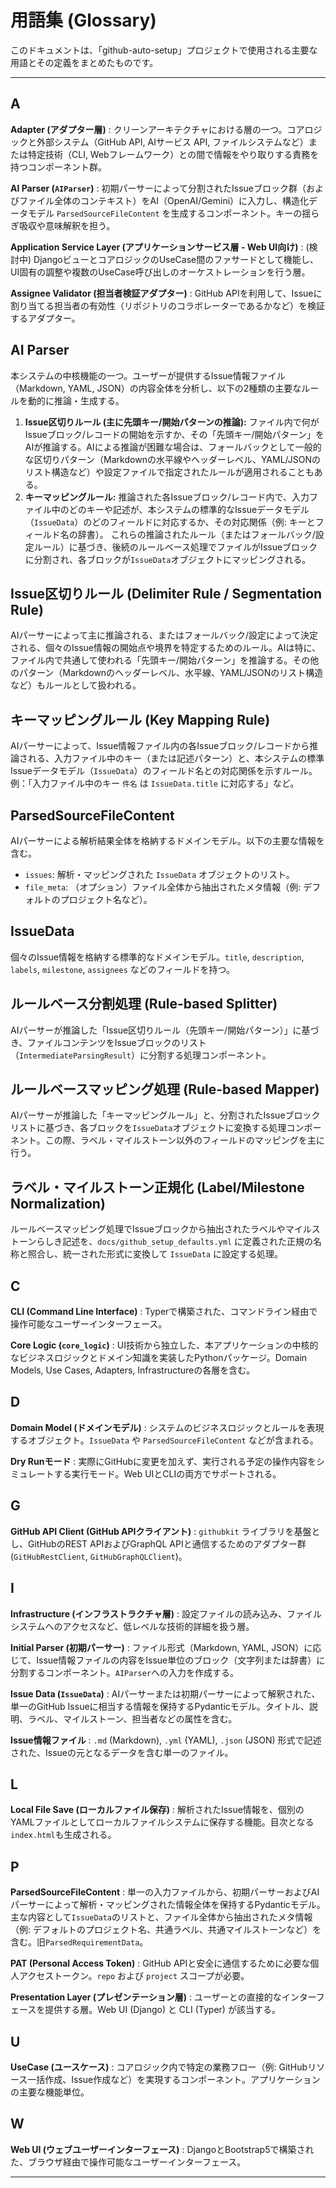 # 用語集 (Glossary)

このドキュメントは、「github-auto-setup」プロジェクトで使用される主要な用語とその定義をまとめたものです。

---

## A

**Adapter (アダプター層)**
:   クリーンアーキテクチャにおける層の一つ。コアロジックと外部システム（GitHub API, AIサービス API, ファイルシステムなど）または特定技術（CLI, Webフレームワーク）との間で情報をやり取りする責務を持つコンポーネント群。

**AI Parser (`AIParser`)**
:   初期パーサーによって分割されたIssueブロック群（およびファイル全体のコンテキスト）をAI（OpenAI/Gemini）に入力し、構造化データモデル `ParsedSourceFileContent` を生成するコンポーネント。キーの揺らぎ吸収や意味解釈を担う。

**Application Service Layer (アプリケーションサービス層 - Web UI向け)**
:   (検討中) DjangoビューとコアロジックのUseCase間のファサードとして機能し、UI固有の調整や複数のUseCase呼び出しのオーケストレーションを行う層。

**Assignee Validator (担当者検証アダプター)**
:   GitHub APIを利用して、Issueに割り当てる担当者の有効性（リポジトリのコラボレーターであるかなど）を検証するアダプター。

## AI Parser
本システムの中核機能の一つ。ユーザーが提供するIssue情報ファイル（Markdown, YAML, JSON）の内容全体を分析し、以下の2種類の主要なルールを動的に推論・生成する。
1.  **Issue区切りルール (主に先頭キー/開始パターンの推論):** ファイル内で何がIssueブロック/レコードの開始を示すか、その「先頭キー/開始パターン」をAIが推論する。AIによる推論が困難な場合は、フォールバックとして一般的な区切りパターン（Markdownの水平線やヘッダーレベル、YAML/JSONのリスト構造など）や設定ファイルで指定されたルールが適用されることもある。
2.  **キーマッピングルール:** 推論された各Issueブロック/レコード内で、入力ファイル中のどのキーや記述が、本システムの標準的なIssueデータモデル（`IssueData`）のどのフィールドに対応するか、その対応関係（例: キーとフィールド名の辞書）。
これらの推論されたルール（またはフォールバック/設定ルール）に基づき、後続のルールベース処理でファイルがIssueブロックに分割され、各ブロックが`IssueData`オブジェクトにマッピングされる。

## Issue区切りルール (Delimiter Rule / Segmentation Rule)
AIパーサーによって主に推論される、またはフォールバック/設定によって決定される、個々のIssue情報の開始点や境界を特定するためのルール。AIは特に、ファイル内で共通して使われる「先頭キー/開始パターン」を推論する。その他のパターン（Markdownのヘッダーレベル、水平線、YAML/JSONのリスト構造など）もルールとして扱われる。

## キーマッピングルール (Key Mapping Rule)
AIパーサーによって、Issue情報ファイル内の各Issueブロック/レコードから推論される、入力ファイル中のキー（または記述パターン）と、本システムの標準Issueデータモデル（`IssueData`）のフィールド名との対応関係を示すルール。例：「入力ファイル中のキー `件名` は `IssueData.title` に対応する」など。

## ParsedSourceFileContent
AIパーサーによる解析結果全体を格納するドメインモデル。以下の主要な情報を含む。
- `issues`: 解析・マッピングされた `IssueData` オブジェクトのリスト。
- `file_meta`: （オプション）ファイル全体から抽出されたメタ情報（例: デフォルトのプロジェクト名など）。

## IssueData
個々のIssue情報を格納する標準的なドメインモデル。`title`, `description`, `labels`, `milestone`, `assignees` などのフィールドを持つ。

## ルールベース分割処理 (Rule-based Splitter)
AIパーサーが推論した「Issue区切りルール（先頭キー/開始パターン）」に基づき、ファイルコンテンツをIssueブロックのリスト（`IntermediateParsingResult`）に分割する処理コンポーネント。

## ルールベースマッピング処理 (Rule-based Mapper)
AIパーサーが推論した「キーマッピングルール」と、分割されたIssueブロックリストに基づき、各ブロックを`IssueData`オブジェクトに変換する処理コンポーネント。この際、ラベル・マイルストーン以外のフィールドのマッピングを主に行う。

## ラベル・マイルストーン正規化 (Label/Milestone Normalization)
ルールベースマッピング処理でIssueブロックから抽出されたラベルやマイルストーンらしき記述を、`docs/github_setup_defaults.yml` に定義された正規の名称と照合し、統一された形式に変換して `IssueData` に設定する処理。

## C

**CLI (Command Line Interface)**
:   Typerで構築された、コマンドライン経由で操作可能なユーザーインターフェース。

**Core Logic (`core_logic`)**
:   UI技術から独立した、本アプリケーションの中核的なビジネスロジックとドメイン知識を実装したPythonパッケージ。Domain Models, Use Cases, Adapters, Infrastructureの各層を含む。

## D

**Domain Model (ドメインモデル)**
:   システムのビジネスロジックとルールを表現するオブジェクト。`IssueData` や `ParsedSourceFileContent` などが含まれる。

**Dry Runモード**
:   実際にGitHubに変更を加えず、実行される予定の操作内容をシミュレートする実行モード。Web UIとCLIの両方でサポートされる。

## G

**GitHub API Client (GitHub APIクライアント)**
:   `githubkit` ライブラリを基盤とし、GitHubのREST APIおよびGraphQL APIと通信するためのアダプター群 (`GitHubRestClient`, `GitHubGraphQLClient`)。

## I

**Infrastructure (インフラストラクチャ層)**
:   設定ファイルの読み込み、ファイルシステムへのアクセスなど、低レベルな技術的詳細を扱う層。

**Initial Parser (初期パーサー)**
:   ファイル形式（Markdown, YAML, JSON）に応じて、Issue情報ファイルの内容をIssue単位のブロック（文字列または辞書）に分割するコンポーネント。`AIParser`への入力を作成する。

**Issue Data (`IssueData`)**
:   AIパーサーまたは初期パーサーによって解釈された、単一のGitHub Issueに相当する情報を保持するPydanticモデル。タイトル、説明、ラベル、マイルストーン、担当者などの属性を含む。

**Issue情報ファイル**
:   `.md` (Markdown), `.yml` (YAML), `.json` (JSON) 形式で記述された、Issueの元となるデータを含む単一のファイル。

## L

**Local File Save (ローカルファイル保存)**
:   解析されたIssue情報を、個別のYAMLファイルとしてローカルファイルシステムに保存する機能。目次となる`index.html`も生成される。

## P

**ParsedSourceFileContent**
:   単一の入力ファイルから、初期パーサーおよびAIパーサーによって解析・マッピングされた情報全体を保持するPydanticモデル。主な内容として`IssueData`のリストと、ファイル全体から抽出されたメタ情報（例: デフォルトのプロジェクト名、共通ラベル、共通マイルストーンなど）を含む。旧`ParsedRequirementData`。

**PAT (Personal Access Token)**
:   GitHub APIと安全に通信するために必要な個人アクセストークン。`repo` および `project` スコープが必要。

**Presentation Layer (プレゼンテーション層)**
:   ユーザーとの直接的なインターフェースを提供する層。Web UI (Django) と CLI (Typer) が該当する。

## U

**UseCase (ユースケース)**
:   コアロジック内で特定の業務フロー（例: GitHubリソース一括作成、Issue作成など）を実現するコンポーネント。アプリケーションの主要な機能単位。

## W

**Web UI (ウェブユーザーインターフェース)**
:   DjangoとBootstrap5で構築された、ブラウザ経由で操作可能なユーザーインターフェース。

---